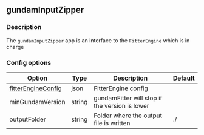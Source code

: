 ## gundamInputZipper

### Description 

The `gundamInputZipper` app is an interface to the `FitterEngine` which is in charge

### Config options

| Option                                                 | Type         | Description                                                     | Default |
|--------------------------------------------------------|--------------|-----------------------------------------------------------------|---------|
| [fitterEngineConfig](../configuration/FitterEngine.md) | json         | FitterEngine config                                             |         |
| minGundamVersion                                       | string       | gundamFitter will stop if the version is lower                  |         |
| outputFolder                                           | string       | Folder where the output file is written                         | ./      |
